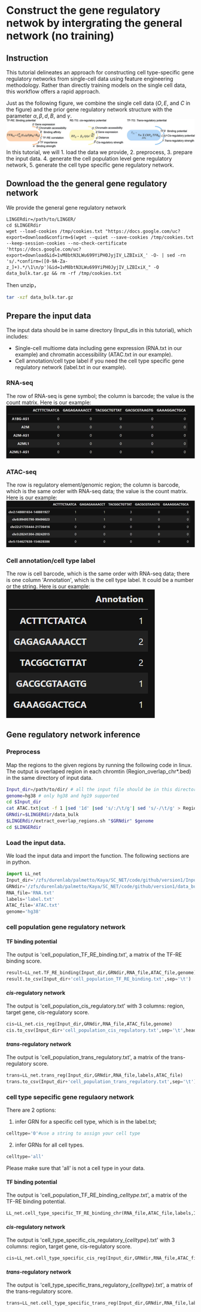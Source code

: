 # Construct the gene regulatory netwok by intergrating the general network (no training)
## Instruction
This tutorial delineates an approach for constructing cell type-specific gene regulatory networks from single-cell data using feature engineering methodology. Rather than directly training models on the single cell data, this workflow offers a rapid approach.

Just as the following figure, we combine the single cell data ($O, E$, and $C$ in the figure) and the prior gene regulatory network structure with the parameter $\alpha,\beta,d,B$, and $\gamma$.
![Example Figure](https://github.com/Durenlab/LINGER/blob/main/feature_engineering.jpg)
In this tutorial, we will 1. load the data we provide, 2. preprocess, 3. prepare the input data. 4. generate the cell population level gene regulatory network, 5. generate the cell type specific gene regulatory network.
## Download the the general gene regulatory network 
We provide the general gene regulatory network
```
LINGERdir=/path/to/LINGER/
cd $LINGERdir
wget --load-cookies /tmp/cookies.txt "https://docs.google.com/uc?export=download&confirm=$(wget --quiet --save-cookies /tmp/cookies.txt --keep-session-cookies --no-check-certificate 'https://docs.google.com/uc?export=download&id=1vM8btN3LWu699YiPH0JyjIV_LZBIxiX_' -O- | sed -rn 's/.*confirm=([0-9A-Za-z_]+).*/\1\n/p')&id=1vM8btN3LWu699YiPH0JyjIV_LZBIxiX_" -O data_bulk.tar.gz && rm -rf /tmp/cookies.txt
```
Then unzip，
```sh
tar -xzf data_bulk.tar.gz
```
## Prepare the input data
The input data should be in same directory (Input_dis in this tutorial), which includes: 
- Single-cell multiome data including gene expression (RNA.txt in our example) and chromatin accessibility (ATAC.txt in our example).
- Cell annotation/cell type label if you need the cell type specific gene regulatory network (label.txt in our example).
### RNA-seq
The row of RNA-seq is gene symbol; the column is barcode; the value is the count matrix. Here is our example:
![Image Alt Text](RNA.png)
### ATAC-seq
The row is regulatory element/genomic region; the column is barcode, which is the same order with RNA-seq data; the value is the count matrix. Here is our example:
![Image Alt Text](ATAC.png)
### Cell annotation/cell type label
The row is cell barcode, which is the same order with RNA-seq data; there is one column 'Annotation', which is the cell type label. It could be a number or the string. Here is our example:
![Image Alt Text](label.png)
## Gene regulatory network inference
### Preprocess
Map the regions to the given regions by running the following code in linux. The output is overlaped region in each chromtin (Region_overlap_chr*.bed) in the same directory of input data.
```sh
Input_dir=/path/to/dir/ # all the input file should be in this directory
genome=hg38 # only hg38 and hg19 supported
cd $Input_dir
cat ATAC.txt|cut -f 1 |sed '1d' |sed 's/:/\t/g'| sed 's/-/\t/g' > Region.bed
GRNdir=$LINGERdir/data_bulk
$LINGERdir/extract_overlap_regions.sh "$GRNdir" $genome
cd $LINGERdir
```
### Load the input data.
We load the input data and import the function. The following sections are in python.
```python
import LL_net
Input_dir='/zfs/durenlab/palmetto/Kaya/SC_NET/code/github/version1/Input/'
GRNdir='/zfs/durenlab/palmetto/Kaya/SC_NET/code/github/version1/data_bulk/'
RNA_file='RNA.txt'
labels='label.txt'
ATAC_file='ATAC.txt'
genome='hg38'
```
### cell population gene regulatory network
#### TF binding potential
The output is 'cell_population_TF_RE_binding.txt', a matrix of the TF-RE binding score.
```python
result=LL_net.TF_RE_binding(Input_dir,GRNdir,RNA_file,ATAC_file,genome)
result.to_csv(Input_dir+'cell_population_TF_RE_binding.txt',sep='\t')
```
#### *cis*-regulatory network
The output is 'cell_population_cis_regulatory.txt' with 3 columns: region, target gene, cis-regulatory score.
```python
cis=LL_net.cis_reg(Input_dir,GRNdir,RNA_file,ATAC_file,genome)
cis.to_csv(Input_dir+'cell_population_cis_regulatory.txt',sep='\t',header=None,index=None)
```
#### *trans*-regulatory network
The output is 'cell_population_trans_regulatory.txt', a matrix of the trans-regulatory score.
```python
trans=LL_net.trans_reg(Input_dir,GRNdir,RNA_file,labels,ATAC_file)
trans.to_csv(Input_dir+'cell_population_trans_regulatory.txt',sep='\t')
```
### cell type sepecific gene regulaory network
There are 2 options:
1. infer GRN for a specific cell type, which is in the label.txt;
```python
celltype='0'#use a string to assign your cell type
```
2. infer GRNs for all cell types.
```python
celltype='all'
```
Please make sure that 'all' is not a cell type in your data.
#### TF binding potential
The output is 'cell_population_TF_RE_binding_*celltype*.txt', a matrix of the TF-RE binding potential.
```python
LL_net.cell_type_specific_TF_RE_binding_chr(RNA_file,ATAC_file,labels,Input_dir,GRNdir,chrN,genome,celltype)
```
#### *cis*-regulatory network
The output is 'cell_type_specific_cis_regulatory_{*celltype*}.txt' with 3 columns: region, target gene, cis-regulatory score.
```python
cis=LL_net.cell_type_specific_cis_reg(Input_dir,GRNdir,RNA_file,ATAC_file,genome,celltype)
```
#### *trans*-regulatory network
The output is 'cell_type_specific_trans_regulatory_{*celltype*}.txt', a matrix of the trans-regulatory score.
```python
trans=LL_net.cell_type_specific_trans_reg(Input_dir,GRNdir,RNA_file,labels,ATAC_file,celltype)
```

